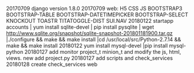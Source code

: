 20170709 django version 1.8.0
20170709 web: H5 CSS JS BOOTSTRAP3 BOOTSTRAP-TABLE BOOTSTRAP-DATETIMEPICKER BOOTSTRAP-SELECT KNOCKOUT TOASTR TITATOGGLE-DIST SUI.NAV 
20180122 startapp accounts | yum install sqlite-devel | pip install pysqlite | wget http://www.sqlite.org/snapshot/sqlite-snapshot-201801181900.tar.gz |./configure && make && make install |cd /usr/local/src/Python-2.7.14 && make && make install
20180122 yum install mysql-devel |pip install mysql-python
20180127 add monitor project_t minion_t and modify the js, html, views. new add project.py
20180127 add scripts and check_services
20180128 create check_services web
